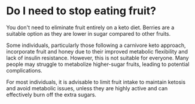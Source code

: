 # Do I need to stop eating fruit?

You don't need to eliminate fruit entirely on a keto diet. Berries are a suitable option as they are lower in sugar compared to other fruits.

Some individuals, particularly those following a carnivore keto approach, incorporate fruit and honey due to their improved metabolic flexibility and lack of insulin resistance. However, this is not suitable for everyone. Many people may struggle to metabolize higher-sugar fruits, leading to potential complications.

For most individuals, it is advisable to limit fruit intake to maintain ketosis and avoid metabolic issues, unless they are highly active and can effectively burn off the extra sugars.